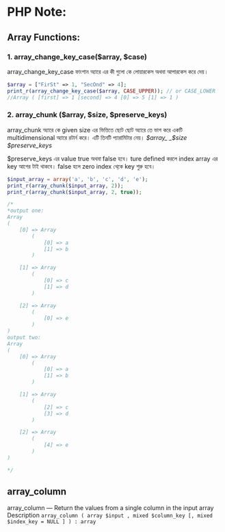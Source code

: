 # PHP Note:

## Array Functions:

### 1. array\_change\_key\_case\($array, $case\)

array_change\_key\_case ফাংশান অ্যারে এর কী গুলো কে লোয়ারকেস অথবা আপারকেস করে দেয়।

```php
$array = ["FirSt" => 1, "SecOnd" => 4];
print_r(array_change_key_case($array, CASE_UPPER)); // or CASE_LOWER
//Array ( [first] => 1 [second] => 4 [0] => 5 [1] => 1 )
```

### 2. array\_chunk \($array, $size, $preserve\_keys\)

array\_chunk অ্যারে কে given size এর ভিত্তিতে ছোট ছোট অ্যারে তে ভাগ করে একটি multidimensional অ্যারে রটার্ন করে। এটি তিনটি প্যারামিটার নেয়। _$array_ _$size_ _$preserve\_keys_

$preserve\_keys এর value true অথবা false হবে। ture defined করলে index array এর key আগের টাই থাকবে। false হলে zero index থে্কে key শুরু হবে।

```php
$input_array = array('a', 'b', 'c', 'd', 'e');
print_r(array_chunk($input_array, 2));
print_r(array_chunk($input_array, 2, true));
```

```php
/*
*output one:
Array
(
    [0] => Array
        (
            [0] => a
            [1] => b
        )

    [1] => Array
        (
            [0] => c
            [1] => d
        )

    [2] => Array
        (
            [0] => e
        )
)
output two: 
Array
(
    [0] => Array
        (
            [0] => a
            [1] => b
        )

    [1] => Array
        (
            [2] => c
            [3] => d
        )

    [2] => Array
        (
            [4] => e
        )
)

*/
```

## array\_column

array\_column — Return the values from a single column in the input array Description `array_column ( array $input , mixed $column_key [, mixed $index_key = NULL ] ) : array`

